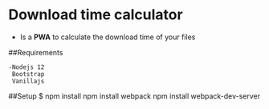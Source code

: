 # Download time calculator


- Is a **PWA** to calculate the download time of your files

##Requirements

	-Nodejs 12
	 Bootstrap
	 Vanillajs
##Setup
	$ npm install
	npm install webpack
	npm install webpack-dev-server
